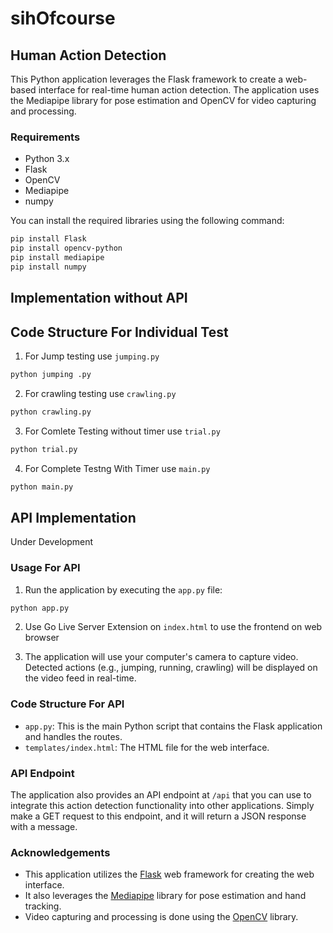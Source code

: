 # sihOfcourse

## Human Action Detection

This Python application leverages the Flask framework to create a web-based interface for real-time human action detection. The application uses the Mediapipe library for pose estimation and OpenCV for video capturing and processing.

### Requirements

- Python 3.x
- Flask
- OpenCV
- Mediapipe
- numpy

You can install the required libraries using the following command:

```bash
pip install Flask 
pip install opencv-python 
pip install mediapipe
pip install numpy
```
## Implementation without API

## Code Structure For Individual Test
1. For Jump testing  use `jumping.py`
```bash
python jumping .py
```
2. For crawling testing use `crawling.py`
```bash
python crawling.py
```

3. For Comlete Testing without timer  use `trial.py`
```bash
python trial.py
```

4. For Complete Testng With Timer use `main.py`
```bash
python main.py 
```


## API Implementation 
Under Development 
### Usage For API

1. Run the application by executing the `app.py` file:

```bash
python app.py
```

2. Use Go Live Server Extension on `index.html` to use the frontend on web browser

3. The application will use your computer's camera to capture video. Detected actions (e.g., jumping, running, crawling) will be displayed on the video feed in real-time.

### Code Structure For API

- `app.py`: This is the main Python script that contains the Flask application and handles the routes.
- `templates/index.html`: The HTML file for the web interface.

### API Endpoint

The application also provides an API endpoint at `/api` that you can use to integrate this action detection functionality into other applications. Simply make a GET request to this endpoint, and it will return a JSON response with a message.

### Acknowledgements

- This application utilizes the [Flask](https://flask.palletsprojects.com/en/2.1.x/) web framework for creating the web interface.
- It also leverages the [Mediapipe](https://mediapipe.dev/) library for pose estimation and hand tracking.
- Video capturing and processing is done using the [OpenCV](https://opencv.org/) library.


